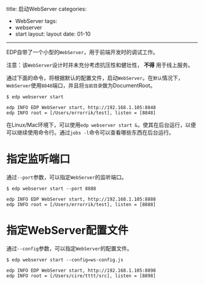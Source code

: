 title: 启动WebServer
categories:
- WebServer
tags:
-  webserver
-  start
layout:
   layout
date:
    01-10
---


EDP自带了一个小型的`WebServer`，用于前端开发时的调试工作。

注意：该`WebServer`设计时并未充分考虑抗压性和健壮性， **不得** 用于线上服务。


通过下面的命令，将根据默认的配置文件，启动`WebServer`。在`默认`情况下，`WebServer`使用`8848`端口，并且将`当前目录`做为DocumentRoot。

```
$ edp webserver start

edp INFO EDP WebServer start, http://192.168.1.105:8848
edp INFO root = [/Users/errorrik/test], listen = [8848]
```

在Linux/Mac环境下，可以使用`edp webserver start &`，使其在后台运行，以便可以继续使用命令行。通过`jobs -l`命令可以查看哪些东西在后台运行。

# 指定监听端口

通过`--port`参数，可以指定`WebServer`的监听端口。

```
$ edp webserver start --port 8888

edp INFO EDP WebServer start, http://192.168.1.105:8888
edp INFO root = [/Users/errorrik/test], listen = [8888]
```

# 指定WebServer配置文件

通过`--config`参数，可以指定`WebServer`的配置文件。

```
$ edp webserver start --config=ws-config.js

edp INFO EDP WebServer start, http://192.168.1.105:8898
edp INFO root = [/Users/cire/tttt/src], listen = [8898]
```
